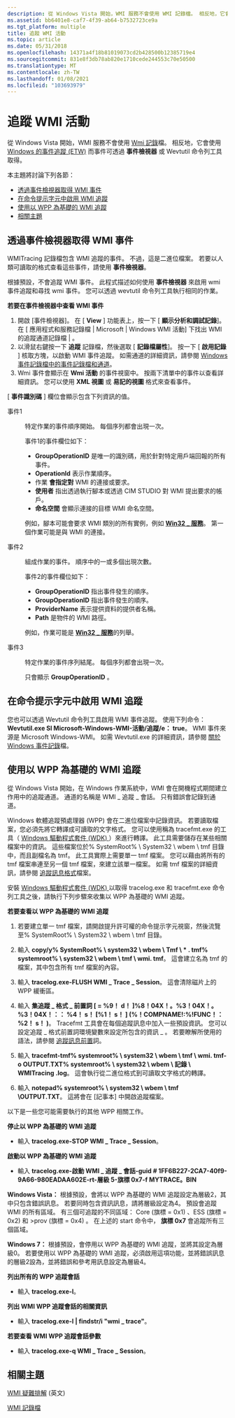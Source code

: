 ```yaml
---
description: 從 Windows Vista 開始，WMI 服務不會使用 WMI 記錄檔。 相反地，它會使用 Windows 的事件追蹤 (ETW) 而事件可透過事件檢視器或 Wevtutil 命令列工具取得。
ms.assetid: bb6401e8-caf7-4f39-ab64-b7532723ce9a
ms.tgt_platform: multiple
title: 追蹤 WMI 活動
ms.topic: article
ms.date: 05/31/2018
ms.openlocfilehash: 14371a4f18b81019073cd2b428500b12385719e4
ms.sourcegitcommit: 831e8f3db78ab820e1710cede244553c70e50500
ms.translationtype: MT
ms.contentlocale: zh-TW
ms.lasthandoff: 01/08/2021
ms.locfileid: "103693979"
---
```

# <a name="tracing-wmi-activity"></a>追蹤 WMI 活動

從 Windows Vista 開始，WMI 服務不會使用 [Wmi 記錄](wmi-log-files.md)檔。 相反地，它會使用 [Windows 的事件追蹤 (ETW)](/windows/desktop/ETW/event-tracing-portal) 而事件可透過 **事件檢視器** 或 Wevtutil 命令列工具取得。

本主題將討論下列各節：

-   [透過事件檢視器取得 WMI 事件](#obtaining-wmi-events-through-event-viewer)
-   [在命令提示字元中啟用 WMI 追蹤](#enabling-wmi-tracing-at-command-prompt)
-   [使用以 WPP 為基礎的 WMI 追蹤](#using-wpp-based-wmi-tracing)
-   [相關主題](#related-topics)

## <a name="obtaining-wmi-events-through-event-viewer"></a>透過事件檢視器取得 WMI 事件

WMITracing 記錄檔包含 WMI 追蹤的事件。 不過，這是二進位檔案。 若要以人類可讀取的格式查看這些事件，請使用 **事件檢視器**。

根據預設，不會追蹤 WMI 事件。 此程式描述如何使用 **事件檢視器** 來啟用 wmi 事件追蹤和尋找 wmi 事件。 您可以透過 wevtutil 命令列工具執行相同的作業。

**若要在事件檢視器中查看 WMI 事件**

1.  開啟 [事件檢視器]。 在 [ **View** ] 功能表上，按一下 [ **顯示分析和調試記錄**]。 在 [ 應用程式和服務記錄檔 \| Microsoft \| Windows WMI 活動] 下找出 WMI 的追蹤通道記錄檔 \| 。
2.  以滑鼠右鍵按一下 **追蹤** 記錄檔，然後選取 [ **記錄檔屬性**]。 按一下 [ **啟用記錄** ] 核取方塊，以啟動 WMI 事件追蹤。 如需通道的詳細資訊，請參閱 [Windows 事件記錄檔中的事件記錄檔和通道](/previous-versions//aa385225(v=vs.85))。
3.  Wmi 事件會顯示在 **Wmi 活動** 的事件視窗中。 按兩下清單中的事件以查看詳細資訊。 您可以使用 **XML 視圖** 或 **易記的視圖** 格式來查看事件。

[ **事件識別碼** ] 欄位會顯示包含下列資訊的值。

<dl> <dt>

<span id="Event_1"></span><span id="event_1"></span><span id="EVENT_1"></span>事件1
</dt> <dd>

特定作業的事件順序開始。 每個序列都會出現一次。

事件1的事件欄位如下：

-   **GroupOperationID** 是唯一的識別碼，用於針對特定用戶端回報的所有事件。
-   **OperationId** 表示作業順序。
-   作業 **會指定對** WMI 的連接或要求。
-   **使用者** 指出透過執行腳本或透過 CIM STUDIO 對 WMI 提出要求的帳戶。
-   **命名空間** 會顯示連接的目標 WMI 命名空間。

例如，腳本可能會要求 WMI 類別的所有實例，例如 [**Win32 \_ 服務**](/windows/desktop/CIMWin32Prov/win32-service)。 第一個作業可能是與 WMI 的連接。

</dd> <dt>

<span id="Event_2"></span><span id="event_2"></span><span id="EVENT_2"></span>事件2
</dt> <dd>

組成作業的事件。 順序中的一或多個出現次數。

事件2的事件欄位如下：

-   **GroupOperationID** 指出事件發生的順序。
-   **GroupOperationID** 指出事件發生的順序。
-   **ProviderName** 表示提供資料的提供者名稱。
-   **Path** 是物件的 WMI 路徑。

例如，作業可能是 [**Win32 \_ 服務**](/windows/desktop/CIMWin32Prov/win32-service)的列舉。

</dd> <dt>

<span id="Event_3"></span><span id="event_3"></span><span id="EVENT_3"></span>事件3
</dt> <dd>

特定作業的事件序列結尾。 每個序列都會出現一次。

只會顯示 **GroupOperationID** 。

</dd> </dl>

## <a name="enabling-wmi-tracing-at-command-prompt"></a>在命令提示字元中啟用 WMI 追蹤

您也可以透過 Wevtutil 命令列工具啟用 WMI 事件追蹤。 使用下列命令： **Wevtutil.exe Sl Microsoft-Windows-WMI-活動/追蹤/e： true**。 WMI 事件來源是 Microsoft Windows-WMI。 如需 Wevtutil.exe 的詳細資訊，請參閱 [關於 Windows 事件記錄](/previous-versions//aa382610(v=vs.85))檔。

## <a name="using-wpp-based-wmi-tracing"></a>使用以 WPP 為基礎的 WMI 追蹤

從 Windows Vista 開始，在 Windows 作業系統中，WMI 會在開機程式期間建立作用中的追蹤通道。 通道的名稱是 WMI \_ 追蹤 \_ 會話。 只有錯誤會記錄到通道。

Windows 軟體追蹤預處理器 (WPP) 會在二進位檔案中記錄資訊。 若要讀取檔案，您必須先將它轉譯成可讀取的文字格式。 您可以使用稱為 tracefmt.exe 的工具（ [Windows 驅動程式套件 (WDK) ](https://www.microsoft.com/whdc/DevTools/WDK/WDKpkg.mspx) ）來進行轉譯。 此工具需要儲存在某些相關檔案中的資訊。 這些檔案位於% SystemRoot% \\ System32 \\ wbem \\ tmf 目錄中，而且副檔名為 tmf。 此工具實際上需要單一 tmf 檔案。 您可以藉由將所有的 tmf 檔案串連至另一個 tmf 檔案，來建立該單一檔案。 如需 tmf 檔案的詳細資訊，請參閱 [追蹤訊息格式](/windows-hardware/drivers/devtest/trace-message-format-file)檔案。

安裝 [Windows 驅動程式套件 (WDK) ](https://www.microsoft.com/whdc/DevTools/WDK/WDKpkg.mspx) 以取得 tracelog.exe 和 tracefmt.exe 命令列工具之後，請執行下列步驟來收集以 WPP 為基礎的 WMI 追蹤。

**若要查看以 WPP 為基礎的 WMI 追蹤**

1.  若要建立單一 tmf 檔案，請開啟提升許可權的命令提示字元視窗，然後流覽至% SystemRoot% \\ System32 \\ wbem \\ tmf 目錄。

2.  輸入 **copy/y% SystemRoot% \\ system32 \\ wbem \\ Tmf \\ \* . tmf% systemroot% \\ system32 \\ wbem \\ tmf \\ wmi. tmf**。 這會建立名為 tmf 的檔案，其中包含所有 tmf 檔案的內容。

3.  輸入 **tracelog.exe-FLUSH WMI \_ Trace \_ Session**。 這會清除磁片上的 WPP 緩衝區。
4.  輸入 **集追蹤 \_ 格式 \_ 前置詞 \[ = %9！ d！ \]%8！04X！。%3！04X！。%3！04X！：： %4！ s！ \[%1！ s！ \] (%！COMPNAME!:%!FUNC！： %2！ s！ )**。 Tracefmt 工具會在每個追蹤訊息中加入一些預設資訊。 您可以設定追蹤 \_ 格式前置詞環境變數來設定所包含的資訊 \_ 。 若要瞭解所使用的語法，請參閱 [追蹤訊息前置](https://msdn.microsoft.com/library/aa139695.aspx)詞。
5.  輸入 **tracefmt-tmf% systemroot% \\ system32 \\ wbem \\ tmf \\ wmi. tmf-o OUTPUT.TXT% systemroot% \\ system32 \\ wbem \\ 記錄 \\ WMITracing .log**。 這會執行從二進位格式到可讀取文字格式的轉譯。
6.  輸入 **notepad% systemroot% \\ system32 \\ wbem \\ tmf \\OUTPUT.TXT**。 這將會在 [記事本] 中開啟追蹤檔案。

以下是一些您可能需要執行的其他 WPP 相關工作。

**停止以 WPP 為基礎的 WMI 追蹤**

-   輸入 **tracelog.exe-STOP WMI \_ Trace \_ Session**。

**啟動以 WPP 為基礎的 WMI 追蹤**

-   輸入 **tracelog.exe-啟動 WMI \_ 追蹤 \_ 會話-guid \# 1FF6B227-2CA7-40f9-9A66-980EADAA602E-rt-層級 5-旗標 0x7-f MYTRACE。BIN**

**Windows Vista：** 根據預設，會將以 WPP 為基礎的 WMI 追蹤設定為層級2，其中只包含錯誤訊息。 若要同時包含資訊訊息，請將層級設定為4。 預設會追蹤 WMI 的所有區域。 有三個可追蹤的不同區域： Core (旗標 = 0x1) 、ESS (旗標 = 0x2) 和 >prov (旗標 = 0x4) 。 在上述的 start 命令中， **旗標 0x7** 會追蹤所有三個區域。

**Windows 7：** 根據預設，會停用以 WPP 為基礎的 WMI 追蹤，並將其設定為層級0。 若要使用以 WPP 為基礎的 WMI 追蹤，必須啟用這項功能，並將錯誤訊息的層級2設為，並將錯誤和參考用訊息設定為層級4。

**列出所有的 WPP 追蹤會話**

-   輸入 **tracelog.exe-l**。

**列出 WMI WPP 追蹤會話的相關資訊**

-   輸入 **tracelog.exe-l \| findstr/i "wmi \_ trace"**。

**若要查看 WMI WPP 追蹤會話參數**

-   輸入 **tracelog.exe-q WMI \_ Trace \_ Session**。

## <a name="related-topics"></a>相關主題

<dl> <dt>

[WMI 疑難排解](wmi-troubleshooting.md) \(英文\)
</dt> <dt>

[WMI 記錄檔](wmi-log-files.md)
</dt> </dl>

 

 
